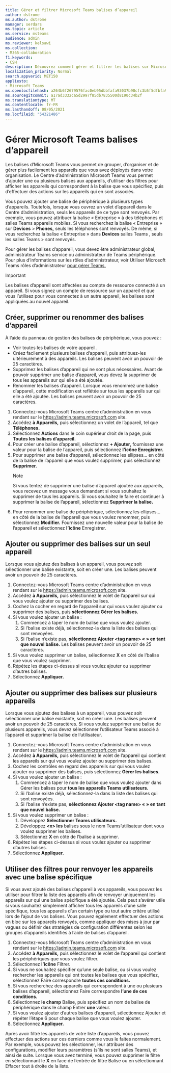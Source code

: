 ```yaml
---
title: Gérer et filtrer Microsoft Teams balises d’appareil
author: dstrome
ms.author: dstrome
manager: serdars
ms.topic: article
ms.service: msteams
audience: admin
ms.reviewer: kelsawi
ms.collection:
- M365-collaboration
f1.keywords:
- CSH
description: Découvrez comment gérer et filtrer les balises sur Microsoft Teams appareils mobiles.
localization_priority: Normal
search.appverid: MET150
appliesto:
- Microsoft Teams
ms.openlocfilehash: a264b6f2679576fac0eb95dbbfafa93037b98cfc3b5f5dfbfa9a07d6b6eeb3bc
ms.sourcegitcommit: a17ad3332ca5d2997f85db7835500d8190c34b2f
ms.translationtype: MT
ms.contentlocale: fr-FR
ms.lasthandoff: 08/05/2021
ms.locfileid: "54321486"
---
```

# <a name="manage-microsoft-teams-device-tags"></a>Gérer Microsoft Teams balises d’appareil

Les balises d’Microsoft Teams vous permet de grouper, d’organiser et de gérer plus facilement les appareils que vous avez déployés dans votre organisation. Le Centre d’administration Microsoft Teams vous permet d’ajouter une ou plusieurs balises aux appareils, d’utiliser des filtres pour afficher les appareils qui correspondent à la balise que vous spécifiez, puis d’effectuer des actions sur les appareils qui en sont associés.

Vous pouvez ajouter une balise de périphérique à plusieurs types d’appareils. Toutefois, lorsque vous ouvrez un volet d’appareil dans le Centre d’administration, seuls les appareils de ce type sont renvoyés. Par exemple, vous pouvez attribuer la balise « Entreprise » à des téléphones et salles Teams appareils mobiles. Si vous recherchez la balise « Entreprise » sur **Devices**  >  **Phones,** seuls les téléphones sont renvoyés. De même, si vous recherchez la balise « Entreprise » dans **Devices** salles Teams , seuls les salles Teams  >  sont renvoyés.

Pour gérer les balises d’appareil, vous devez être administrateur global, administrateur Teams service ou administrateur de Teams périphérique. Pour plus d’informations sur les rôles d’administrateur, voir Utiliser Microsoft Teams rôles d’administrateur [pour gérer Teams.](../using-admin-roles.md)

> [!IMPORTANT]
> Les balises d’appareil sont affectées au compte de ressource connecté à un appareil. Si vous signez un compte de ressource sur un appareil et que vous l’utilisez pour vous connectez à un autre appareil, les balises sont appliquées au nouvel appareil.

## <a name="create-remove-or-rename-device-tags"></a>Créer, supprimer ou renommer des balises d’appareil

À l’aide du panneau de gestion des balises de périphérique, vous pouvez :

- Voir toutes les balises de votre appareil.
- Créez facilement plusieurs balises d’appareil, puis attribuez-les ultérieurement à des appareils. Les balises peuvent avoir un pouvoir de 25 caractères.
- Supprimez les balises d’appareil qui ne sont plus nécessaires. Avant de pouvoir supprimer une balise d’appareil, vous devez la supprimer de tous les appareils sur qui elle a été ajoutée.
- Renommer les balises d’appareil. Lorsque vous renommez une balise d’appareil, cette modification est reflétée sur tous les appareils sur qui elle a été ajoutée. Les balises peuvent avoir un pouvoir de 25 caractères.

1. Connectez-vous Microsoft Teams centre d’administration en vous rendant sur le https://admin.teams.microsoft.com site.
2. Accédez **à Appareils,** puis sélectionnez un volet de l’appareil, tel que **Téléphones.**
3. Sélectionnez **Actions** dans le coin supérieur droit de la page, puis **Toutes les balises d’appareil.**
4. Pour créer une balise d’appareil, sélectionnez **+ Ajouter,** fournissez une valeur pour la balise de l’appareil, puis sélectionnez **l’icône Enregistrer.**
5. Pour supprimer une balise d’appareil, sélectionnez les ellipses... en côté de la balise de l’appareil que vous voulez supprimer, puis sélectionnez **Supprimer.** 
    > [!NOTE]
    > Si vous tentez de supprimer une balise d’appareil ajoutée aux appareils, vous recevez un message vous demandant si vous souhaitez le supprimer de tous les appareils. Si vous souhaitez le faire et continuer à supprimer la balise de l’appareil, sélectionnez **Supprimer la balise.**
6. Pour renommer une balise de périphérique, sélectionnez les ellipses... en côté de la balise de l’appareil que vous voulez renommer, puis sélectionnez **Modifier.**  Fournissez une nouvelle valeur pour la balise de l’appareil et sélectionnez **l’icône** Enregistrer.

## <a name="add-or-remove-tags-on-a-single-device"></a>Ajouter ou supprimer des balises sur un seul appareil

Lorsque vous ajoutez des balises à un appareil, vous pouvez soit sélectionner une balise existante, soit en créer une. Les balises peuvent avoir un pouvoir de 25 caractères.

1. Connectez-vous Microsoft Teams centre d’administration en vous rendant sur le https://admin.teams.microsoft.com site.
2. Accédez **à Appareils,** puis sélectionnez le volet de l’appareil sur qui vous voulez ajouter ou supprimer des balises.
3. Cochez la cocher en regard de l’appareil sur qui vous voulez ajouter ou supprimer des balises, puis **sélectionnez Gérer les balises.**
4. Si vous voulez ajouter un balise :
    1. Commencez à taper le nom de balise que vous voulez ajouter.
    2. Si l’balise existe déjà, sélectionnez-la dans la liste des balises qui sont renvoyées.
    3. Si l’balise n’existe pas, **sélectionnez Ajouter \<tag name> « » en tant que nouvel balise.** Les balises peuvent avoir un pouvoir de 25 caractères.
5. Si vous voulez supprimer un balise, sélectionnez **X** en côté de l’balise que vous voulez supprimer.
6. Répétez les étapes ci-dessus si vous voulez ajouter ou supprimer d’autres balises.
7. Sélectionnez **Appliquer.**

## <a name="add-or-remove-tags-on-multiple-devices"></a>Ajouter ou supprimer des balises sur plusieurs appareils

Lorsque vous ajoutez des balises à un appareil, vous pouvez soit sélectionner une balise existante, soit en créer une. Les balises peuvent avoir un pouvoir de 25 caractères. Si vous voulez supprimer une balise de plusieurs appareils, vous devez sélectionner l’utilisateur Teams associé à l’appareil et supprimer la balise de l’utilisateur.

1. Connectez-vous Microsoft Teams centre d’administration en vous rendant sur le https://admin.teams.microsoft.com site.
2. Accédez **à Appareils,** puis sélectionnez le volet de l’appareil qui contient les appareils sur qui vous voulez ajouter ou supprimer des balises.
3. Cochez les contrôles en regard des appareils sur qui vous voulez ajouter ou supprimer des balises, puis sélectionnez **Gérer les balises.**
4. Si vous voulez ajouter un balise :
    1. Commencez à taper le nom de balise que vous voulez ajouter dans Gérer les balises pour **tous les appareils Teams utilisateurs.**
    2. Si l’balise existe déjà, sélectionnez-la dans la liste des balises qui sont renvoyées.
    3. Si l’balise n’existe pas, **sélectionnez Ajouter \<tag name> « » en tant que nouvel balise.**
5. Si vous voulez supprimer un balise :
    1. Développez **Sélectionner Teams utilisateurs.**
    2. Développez **\<x> les** balises sous le nom Teams’utilisateur dont vous voulez supprimer les balises.
    3. Sélectionnez **X** en côté de l’balise à supprimer.
6. Répétez les étapes ci-dessus si vous voulez ajouter ou supprimer d’autres balises.
7. Sélectionnez **Appliquer.**

## <a name="use-filters-to-return-devices-with-a-specific-tag"></a>Utiliser des filtres pour renvoyer les appareils avec une balise spécifique

Si vous avez ajouté des balises d’appareil à vos appareils, vous pouvez les utiliser pour filtrer la liste des appareils afin de renvoyer uniquement les appareils sur qui une balise spécifique a été ajoutée. Cela peut s’avérer utile si vous souhaitez simplement afficher tous les appareils d’une salle spécifique, tous les appareils d’un certain type ou tout autre critère utilisé lors de l’ajout de vos balises. Vous pouvez également effectuer des actions en bloc sur les appareils renvoyés, comme appliquer des mises à jour par vagues ou définir des stratégies de configuration différentes selon les groupes d’appareils identifiés à l’aide de balises d’appareil.

1. Connectez-vous Microsoft Teams centre d’administration en vous rendant sur le https://admin.teams.microsoft.com site.
2. Accédez **à Appareils,** puis sélectionnez le volet de l’appareil qui contient les périphériques que vous voulez filtrer.
3. Sélectionnez **l’icône** Filtrer.
4. Si vous ne souhaitez spécifier qu’une seule balise, ou si vous voulez rechercher les appareils qui ont toutes les balises que vous spécifiez, sélectionnez Faire correspondre **toutes ces conditions.**
5. Si vous recherchez des appareils qui correspondent à une ou plusieurs balises d’appareil, sélectionnez Faire correspondre **l’une de ces conditions.**
6. Sélectionnez **le champ** Balise, puis spécifiez un nom de balise de périphérique dans le champ Entrer **une** valeur.
7. Si vous voulez ajouter d’autres balises d’appareil, sélectionnez Ajouter et répéter l’étape 6 pour chaque balise que vous voulez ajouter. 
8. Sélectionnez **Appliquer.**

Après avoir filtré les appareils de votre liste d’appareils, vous pouvez effectuer des actions sur ces derniers comme vous le faites normalement. Par exemple, vous pouvez les sélectionner, leur attribuer des configurations, modifier leurs paramètres (s’ils ne sont salles Teams), et ainsi de suite. Lorsque vous avez terminé, vous pouvez supprimer le filtre  en sélectionnant le  **X** en face de l’entrée de filtre Balise ou en sélectionnant Effacer tout à droite de la liste.
